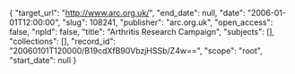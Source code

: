 {
  "target_url": "http://www.arc.org.uk/", 
  "end_date": null, 
  "date": "2006-01-01T12:00:00", 
  "slug": 108241, 
  "publisher": "arc.org.uk", 
  "open_access": false, 
  "npld": false, 
  "title": "Arthritis Research Campaign", 
  "subjects": [], 
  "collections": [], 
  "record_id": "20060101T120000/B19cdXfB90VbzjHSSb/Z4w==", 
  "scope": "root", 
  "start_date": null
}

